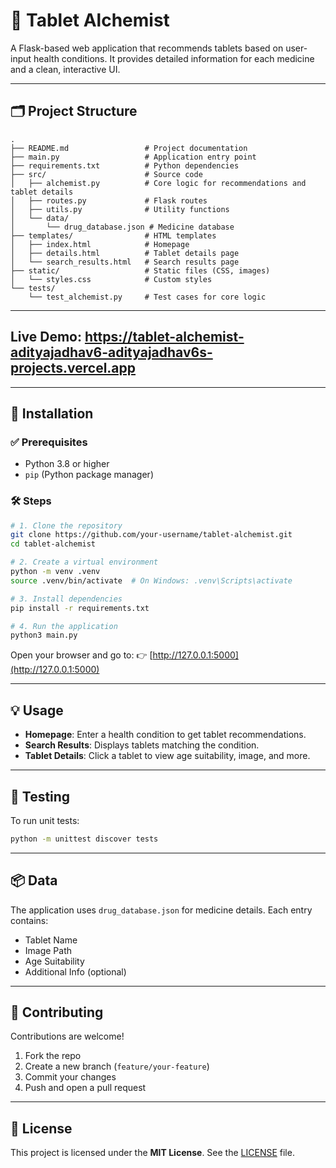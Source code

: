 
# 💊 Tablet Alchemist

A Flask-based web application that recommends tablets based on user-input health conditions. It provides detailed information for each medicine and a clean, interactive UI.

---

## 🗂️ Project Structure

```
.
├── README.md                 # Project documentation  
├── main.py                   # Application entry point  
├── requirements.txt          # Python dependencies  
├── src/                      # Source code  
│   ├── alchemist.py          # Core logic for recommendations and tablet details  
│   ├── routes.py             # Flask routes  
│   ├── utils.py              # Utility functions  
│   └── data/  
│       └── drug_database.json # Medicine database  
├── templates/                # HTML templates  
│   ├── index.html            # Homepage  
│   ├── details.html          # Tablet details page  
│   └── search_results.html   # Search results page  
├── static/                   # Static files (CSS, images)  
│   └── styles.css            # Custom styles  
└── tests/  
    └── test_alchemist.py     # Test cases for core logic  
```
---
Live Demo: https://tablet-alchemist-adityajadhav6-adityajadhav6s-projects.vercel.app
---
---

## 🚀 Installation

### ✅ Prerequisites

* Python 3.8 or higher
* `pip` (Python package manager)

### 🛠️ Steps

```bash
# 1. Clone the repository
git clone https://github.com/your-username/tablet-alchemist.git
cd tablet-alchemist

# 2. Create a virtual environment
python -m venv .venv
source .venv/bin/activate  # On Windows: .venv\Scripts\activate

# 3. Install dependencies
pip install -r requirements.txt

# 4. Run the application
python3 main.py
```

Open your browser and go to:
👉 [http://127.0.0.1:5000](http://127.0.0.1:5000)

---

## 💡 Usage

* **Homepage**: Enter a health condition to get tablet recommendations.
* **Search Results**: Displays tablets matching the condition.
* **Tablet Details**: Click a tablet to view age suitability, image, and more.

---

## 🧪 Testing

To run unit tests:

```bash
python -m unittest discover tests
```

---

## 📦 Data

The application uses `drug_database.json` for medicine details. Each entry contains:

* Tablet Name
* Image Path
* Age Suitability
* Additional Info (optional)

---

## 🤝 Contributing

Contributions are welcome!

1. Fork the repo
2. Create a new branch (`feature/your-feature`)
3. Commit your changes
4. Push and open a pull request

---
## 📄 License

This project is licensed under the **MIT License**. See the [LICENSE](./LICENSE) file.

